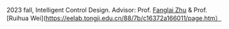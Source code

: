2023 fall, Intelligent Control Design. 
Advisor: Prof. [Fanglai Zhu](https://cse.tongji.edu.cn/6b/5a/c15580a158554/page.htm) & Prof. [Ruihua Wei](https://eelab.tongji.edu.cn/88/7b/c16372a166011/page.htm）
